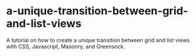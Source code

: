 # a-unique-transition-between-grid-and-list-views
A tutorial on how to create a unique transition between grid and list views with CSS, Javascript, Masonry, and Greensock.

